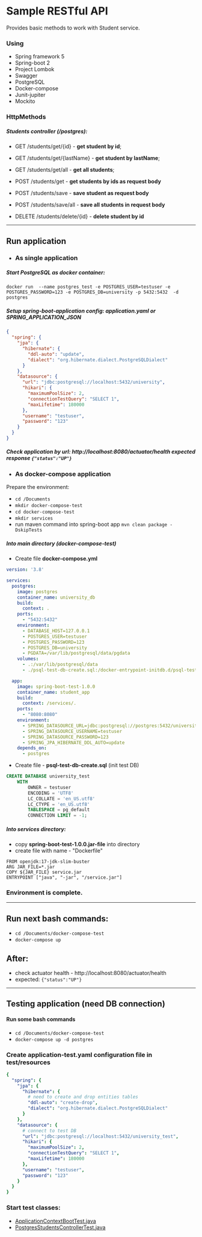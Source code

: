 # Sample RESTful API

Provides basic methods to work with Student service.

### Using
- Spring framework 5
- Spring-boot 2
- Project Lombok
- Swagger
- PostgreSQL
- Docker-compose
- Junit-jupiter
- Mockito

### HttpMethods
##### Students controller (/postgres):
- GET /students/get/{id} - **get student by id**;
- GET /students/get/{lastName} - **get student by lastName**;
- GET /students/get/all - **get all students**;
- POST /students/get - **get students by ids as request body**

- POST /students/save - **save student as request body**
- POST /students/save/all - **save all students in request body**

- DELETE /students/delete/{id} - **delete student by id**

---

## Run application

- ### As single application
##### Start PostgreSQL as docker container:
`
docker run 
--name postgres_test
-e POSTGRES_USER=testuser
-e POSTGRES_PASSWORD=123
-e POSTGRES_DB=university
-p 5432:5432 
-d 
postgres
`
##### Setup spring-boot-application config: **application.yaml** or **SPRING_APPLICATION_JSON** 
```json
{
  "spring": {
    "jpa": {
      "hibernate": {
        "ddl-auto": "update",
        "dialect": "org.hibernate.dialect.PostgreSQLDialect"
      }
    },
    "datasource": {
      "url": "jdbc:postgresql://localhost:5432/university",
      "hikari": {
        "maximumPoolSize": 2,
        "connectionTestQuery": "SELECT 1",
        "maxLifetime": 180000
      },
      "username": "testuser",
      "password": "123"
    }
  }
}
```
##### Check application by url: http://localhost:8080/actuator/health expected response `{"status":"UP"}`

- ### As docker-compose application

Prepare the environment:
   - `cd /Documents`
   - `mkdir docker-compose-test`
   - `cd docker-compose-test`
   - `mkdir services`
   - run maven command into spring-boot app `mvn clean package -DskipTests`

##### Into main directory (docker-compose-test) 
- Create file **docker-compose.yml**
```yml
version: '3.8'

services:
  postgres:
    image: postgres
    container_name: university_db
    build:
      context: .
    ports:
      - "5432:5432"
    environment:
      - DATABASE_HOST=127.0.0.1
      - POSTGRES_USER=testuser
      - POSTGRES_PASSWORD=123
      - POSTGRES_DB=university
      - PGDATA=/var/lib/postgresql/data/pgdata
    volumes:
      - .:/var/lib/postgresql/data
      - ./psql-test-db-create.sql:/docker-entrypoint-initdb.d/psql-test-db-create.sql

  app:
    image: spring-boot-test-1.0.0
    container_name: student_app
    build:
      context: /services/.
    ports:
      - "8080:8080"
    environment:
      - SPRING_DATASOURCE_URL=jdbc:postgresql://postgres:5432/university
      - SPRING_DATASOURCE_USERNAME=testuser
      - SPRING_DATASOURCE_PASSWORD=123
      - SPRING_JPA_HIBERNATE_DDL_AUTO=update
    depends_on:
      - postgres
```
- Create file - **psql-test-db-create.sql** (init test DB)
```sql
CREATE DATABASE university_test
    WITH
        OWNER = testuser
        ENCODING = 'UTF8'
        LC_COLLATE = 'en_US.utf8'
        LC_CTYPE = 'en_US.utf8'
        TABLESPACE = pg_default
        CONNECTION LIMIT = -1;
```

##### Into services directory:
- copy **spring-boot-test-1.0.0.jar-file** into directory
- create file with name - "Dockerfile"
```
FROM openjdk:17-jdk-slim-buster
ARG JAR_FILE=*.jar
COPY ${JAR_FILE} service.jar
ENTRYPOINT ["java", "-jar", "/service.jar"]
```

### Environment is complete.

---

## Run next bash commands:
- `cd /Documents/docker-compose-test`
- `docker-compose up`

## After:
- check actuator health - http://localhost:8080/actuator/health 
- expected: `{"status":"UP"}`
---

## Testing application (need DB connection)
#### Run some bash commands
- `cd /Documents/docker-compose-test`
- `docker-compose up -d postgres`

### Create application-test.yaml configuration file in test/resources
```yaml
{
  "spring": {
    "jpa": {
      "hibernate": {
        # need to create and drop entities tables
        "ddl-auto": "create-drop", 
        "dialect": "org.hibernate.dialect.PostgreSQLDialect"
      }
    },
    "datasource": {
      # connect to test DB
      "url": "jdbc:postgresql://localhost:5432/university_test", 
      "hikari": {
        "maximumPoolSize": 2,
        "connectionTestQuery": "SELECT 1",
        "maxLifetime": 180000
      },
      "username": "testuser",
      "password": "123"
    }
  }
}
```

### Start test classes:
- [ApplicationContextBootTest.java](src/test/java/alex/hlo/springboot/test/ApplicationContextBootTest.java)
- [PostgresStudentsControllerTest.java](src/test/java/alex/hlo/springboot/test/PostgresStudentsControllerTest.java)


